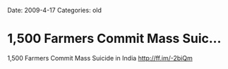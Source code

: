 Date: 2009-4-17
Categories: old

# 1,500 Farmers Commit Mass Suic...

1,500 Farmers Commit Mass Suicide in India <a href="http://ff.im/-2biQm" rel="nofollow">http://ff.im/-2biQm</a>
